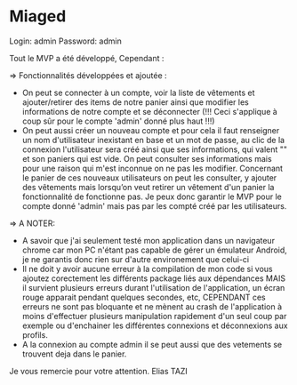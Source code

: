 # Miaged

Login: admin
Password: admin

Tout le MVP a été développé, Cependant :

=> Fonctionnalités développées et ajoutée :
- On peut se connecter à un compte, voir la liste de vêtements et ajouter/retirer des items de notre panier ainsi que modifier les informations de notre compte et se déconnecter (!!! Ceci s'applique à coup sûr pour le compte 'admin' donné plus haut !!!)
- On peut aussi créer un nouveau compte et pour cela il faut renseigner un nom d'utilisateur inexistant en base et un mot de passe, au clic de la connexion l'utilisateur sera créé ainsi que ses informations, qui valent "" et son paniers qui est vide. On peut consulter ses informations mais pour une raison qui m'est inconnue on ne pas les modifier. Concernant le panier de ces nouveaux utilisateurs on peut les consulter, y ajouter des vêtements mais lorsqu’on veut retirer un vêtement d'un panier la fonctionnalité de fonctionne pas. Je peux donc garantir le MVP pour le compte donné 'admin' mais pas par les compté créé par les utilisateurs.

=> A NOTER: 
- A savoir que j'ai seulement testé mon application dans un navigateur chrome car mon PC n'étant pas capable de gérer un émulateur Android, je ne garantis donc rien sur d'autre environement que celui-ci
- Il ne doit y avoir aucune erreur à la compilation de mon code si vous ajoutez corectement les différents package liés aux dépendances MAIS il survient plusieurs erreurs durant l'utilisation de l'application, un écran rouge apparait pendant quelques secondes, etc, CEPENDANT ces erreurs ne sont pas bloquante et ne mènent au crash de l'application à moins d'effectuer plusieurs manipulation rapidement d'un seul coup par exemple ou d'enchainer les différentes connexions et déconnexions aux profils.
- A la connexion au compte admin il se peut aussi que des vetements se trouvent deja dans le panier.


Je vous remercie pour votre attention.
Elias TAZI

